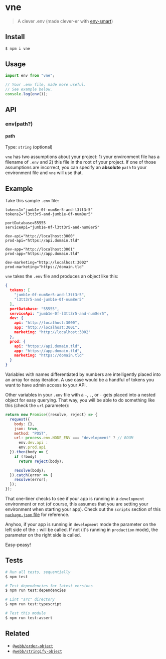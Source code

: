 # vne

> A clever .env (made clever-er with [env-smart](https://github.com/jessety/env-smart))



## Install

```sh
$ npm i vne
```



## Usage

```js
import env from "vne";

// Your .env file, made more useful.
// See example below.
console.log(env());
```



## API

### env(path?)
#### path

Type: `string` (optional)

`vne` has two assumptions about your project: 1) your environment file has a filename of `.env` and 2) this file in the root of your project. If one of those assumptions are incorrect, you can specify an **absolute** `path` to your environment file and `vne` will use that.



## Example

Take this sample `.env` file:

```env
tokens1="jumb1e-0f-num8er5-and-l3tt3r5"
tokens2="l3tt3r5-and-jumb1e-0f-num8er5"

portDatabase=55555
serviceApi="jumb1e-0f-l3tt3r5-and-num8er5"

dev-api="http://localhost:3000"
prod-api="https://api.domain.tld"

dev-app="http://localhost:3001"
prod-app="https://app.domain.tld"

dev-marketing="http://localhost:3002"
prod-marketing="https://domain.tld"
```

`vne` takes the `.env` file and produces an object like this:

```json
{
  tokens: [
    "jumb1e-0f-num8er5-and-l3tt3r5",
    "l3tt3r5-and-jumb1e-0f-num8er5"
  ],
  portDatabase: "55555",
  serviceApi: "jumb1e-0f-l3tt3r5-and-num8er5",
  dev: {
    api: "http://localhost:3000",
    app: "http://localhost:3001",
    marketing: "http://localhost:3002"
  },
  prod: {
    api: "https://api.domain.tld",
    app: "https://app.domain.tld",
    marketing: "https://domain.tld"
  }
}
```

Variables with names differentiated by numbers are intelligently placed into an array for easy iteration. A use case would be a handful of tokens you want to have admin access to your API.

Other variables in your `.env` file with a `-`, `.`, or `·` gets placed into a nested object for easy querying. That way, you will be able to do something like this (check the `url` parameter):

```js
return new Promise((resolve, reject) => {
  request({
    body: {},
    json: true,
    method: "POST",
    url: process.env.NODE_ENV === "development" ? // BOOM
      env.dev.api :
      env.prod.api
  }).then(body => {
    if (!body)
      return reject(body);

    resolve(body);
  }).catch(error => {
    resolve(error);
  });
});
```

That one-liner checks to see if your app is running in a `development` environment or not (of course, this assumes that you are setting your environment when starting your app). Check out the `scripts` section of this [`package.json` file](https://code.webb.page/Starters/express-boilerplate/files/master/package.json) for reference.

Anyhoo, if your app is running in `development` mode the parameter on the left side of the `:` will be called. If not (it's running in `production` mode), the parameter on the right side is called.

Easy-peasy!



## Tests

```sh
# Run all tests, sequentially
$ npm test

# Test dependencies for latest versions
$ npm run test:dependencies

# Lint "src" directory
$ npm run test:typescript

# Test this module
$ npm run test:assert
```



## Related

- [`@webb/order-object`](https://www.npmjs.com/package/@webb/order-object)
- [`@webb/stringify-object`](https://www.npmjs.com/package/@webb/stringify-object)
